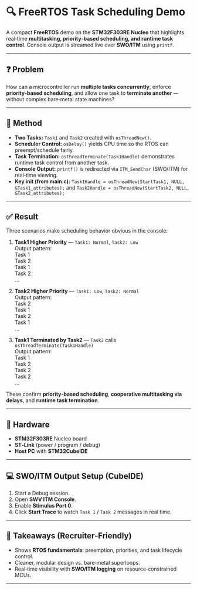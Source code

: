 # 🔍 FreeRTOS Task Scheduling Demo

A compact **FreeRTOS** demo on the **STM32F303RE Nucleo** that highlights real‑time **multitasking, priority‑based scheduling, and runtime task control**. Console output is streamed live over **SWO/ITM** using `printf`.

---

## ❓ Problem

How can a microcontroller run **multiple tasks concurrently**, enforce **priority‑based scheduling**, and allow one task to **terminate another** — without complex bare‑metal state machines?

---

## 🔨 Method

- **Two Tasks:** `Task1` and `Task2` created with `osThreadNew()`.
- **Scheduler Control:** `osDelay()` yields CPU time so the RTOS can preempt/schedule fairly.
- **Task Termination:** `osThreadTerminate(Task1Handle)` demonstrates runtime task control from another task.
- **Console Output:** `printf()` is redirected via `ITM_SendChar` (SWO/ITM) for real‑time viewing.
- **Key init (from main.c):** `Task1Handle = osThreadNew(StartTask1, NULL, &Task1_attributes);` and `Task2Handle = osThreadNew(StartTask2, NULL, &Task2_attributes);`

---

## ✅ Result

Three scenarios make scheduling behavior obvious in the console:

1) **Task1 Higher Priority** — `Task1: Normal`, `Task2: Low`  
   Output pattern:  
   Task 1  
   Task 2  
   Task 1  
   Task 2  
   …

2) **Task2 Higher Priority** — `Task1: Low`, `Task2: Normal`  
   Output pattern:  
   Task 2  
   Task 1  
   Task 2  
   Task 1  
   …

3) **Task1 Terminated by Task2** — `Task2` calls `osThreadTerminate(Task1Handle)`  
   Output pattern:  
   Task 1  
   Task 2  
   Task 2  
   Task 2  
   …

These confirm **priority‑based scheduling**, **cooperative multitasking via delays**, and **runtime task termination**.

---

## 🔧 Hardware

- **STM32F303RE** Nucleo board  
- **ST‑Link** (power / program / debug)  
- **Host PC** with **STM32CubeIDE**

---

## 💻 SWO/ITM Output Setup (CubeIDE)

1. Start a Debug session.  
2. Open **SWV ITM Console**.  
3. Enable **Stimulus Port 0**.  
4. Click **Start Trace** to watch `Task 1` / `Task 2` messages in real time.

---

## 🧠 Takeaways (Recruiter‑Friendly)

- Shows **RTOS fundamentals**: preemption, priorities, and task lifecycle control.  
- Cleaner, modular design vs. bare‑metal superloops.  
- Real‑time visibility with **SWO/ITM logging** on resource‑constrained MCUs.

---
